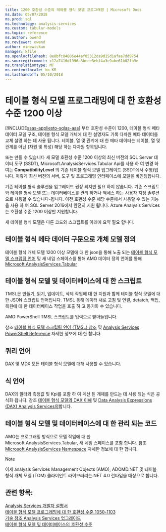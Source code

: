 ```yaml
---
title: 1200 호환성 수준의 테이블 형식 모델 프로그래밍 | Microsoft Docs
ms.date: 05/07/2018
ms.prod: sql
ms.technology: analysis-services
ms.custom: tabular-models
ms.topic: reference
ms.author: owend
ms.reviewer: owend
author: minewiskan
manager: kfile
ms.openlocfilehash: 8e0bfc84806e44ef05312da9d15d1afaa7dd9754
ms.sourcegitcommit: c12a7416d1996a3bcce3ebf4a3c9abe61b02fb9e
ms.translationtype: MT
ms.contentlocale: ko-KR
ms.lasthandoff: 05/10/2018
---
```

# <a name="tabular-model-programming-for-compatibility-level-1200-and-higher"></a>테이블 형식 모델 프로그래밍에 대 한 호환성 수준 1200 이상
[!INCLUDE[ssas-appliesto-sqlas-aas](../../includes/ssas-appliesto-sqlas-aas.md)]
부터 호환성 수준이 1200, 테이블 형식 메타 데이터 모델 구조, 테이블 형식 모델 개체에 대 한 설명자도 기록 다차원 메타 데이터를 교체 설명 하는 데 사용 됩니다. 테이블, 열 및 관계에 대 한 메타 데이터는 테이블, 열 및 관계를 아닌 (차원 및 특성) 해당 하는 다차원 항목입니다.  
  
또는 만들 수 있습니다 새 모델 호환성 수준 1200 이상의 최신 버전의 SQL Server 데이터 도구 (SSDT), Microsoft.AnalysisServices.Tabular Api를 사용 하 여 변경 하 여는 **CompatibilityLevel** 의 기존 테이블 형식 모델 업그레이드 (SSDT에서 수행)입니다. 이렇게 최신 버전의 서버, 도구 및 프로그래밍 인터페이스에 모델을 바인딩합니다.   
  
기존 테이블 형식 솔루션을 업그레이드 권장 되지만 필요 하지 않습니다. 기존 스크립트와 테이블 형식 모델 또는 데이터베이스를 관리 하거나 액세스 하는 사용자 지정 솔루션으로 사용할 수 있습니다-됩니다. 이전 호환성 수준 해당 수준에서 사용할 수 있는 기능을 사용 하 여 SQL Server 2016에서 완전히 지원 됩니다. Azure Analysis Services는 호환성 수준 1200 이상만 지원합니다.
  
 새 테이블 형식 모델은 다른 코드와 스크립트를 아래에 요약 필요 합니다.  
  
## <a name="object-model-definitions-as-tabular-metadata-constructs"></a>테이블 형식 메타 데이터 구문으로 개체 모델 정의  
 테이블 형식 개체 모델 1200 이상 모델에 대 한 json을 통해 노출 되는 [테이블 형식 모델 스크립팅 언어](../../analysis-services/tabular-model-scripting-language-tmsl-reference.md) 및 새 네임 스페이스를 통해 AMO 데이터 정의 언어를 통해 [ Microsoft.AnalysisServices.Tabular](http://msdn.microsoft.com/library/microsoft.analysisservices.tabular.aspx)

## <a name="script-for-tabular-models-and-databases"></a>테이블 형식 모델 및 데이터베이스에 대 한 스크립트  
 TMSL은 만들기, 읽기, 업데이트, 삭제 작업에 대 한 지원과 함께 테이블 형식 모델에 대 한 JSON 스크립트 언어입니다. TMSL 통해 데이터 새로 고침 및 연결, detatch, 백업, 복원에 대 한 데이터베이스 작업을 호출 하 고 동기화 수 있습니다.  
  
 AMO PowerShell TMSL 스크립트를 입력으로 받아들입니다.  
  
 참조 [테이블 형식 모델 스크립팅 언어 &#40;TMSL&#41; 참조](../../analysis-services/tabular-model-scripting-language-tmsl-reference.md) 및 [Analysis Services PowerShell Reference](../../analysis-services/powershell/analysis-services-powershell-reference.md) 자세한 정보에 대 한 합니다.  
  
## <a name="query-languages"></a>쿼리 언어  
 DAX 및 MDX 모든 테이블 형식 모델에 대해 사용할 수 있습니다.  
  
## <a name="expression-language"></a>식 언어  
 DAX의 필터와 측정값 및 Kpi를 포함 하 여 계산 된 개체를 만드는 데 사용 되는 식은 공식화 됩니다. 참조 [테이블 형식 모델의 DAX 이해](../../analysis-services/tabular-models/understanding-dax-in-tabular-models-ssas-tabular.md) 및 [Data Analysis Expressions &#40;DAX&#41; Analysis Services의](http://msdn.microsoft.com/library/abb336c9-3346-4cab-b91b-90f93f4575e5)합니다.  
  
## <a name="managed-code-for-tabular-models-and-databases"></a>테이블 형식 모델 및 데이터베이스에 대 한 관리 되는 코드  
 AMO는 프로그래밍 방식으로 모델 작업에 대 한 Microsoft.AnalysisServices.Tabular, 새 네임 스페이스를 포함 합니다. 참조 [Microsoft.AnalysisServices Namespace](https://msdn.microsoft.com/library/ms146720\(SQL.130\).aspx) 자세한 정보에 대 한 합니다.  
  
> [!NOTE]  
>  이제 analysis Services Management Objects (AMO), ADOMD.NET 및 테이블 형식 개체 모델 (TOM) 클라이언트 라이브러리는.NET 4.0 런타임을 대상으로 합니다.   
  
## <a name="see-also"></a>관련 항목:  
 [Analysis Services 개발자 설명서](../../analysis-services/analysis-services-developer-documentation.md)   
 [테이블 형식 모델 프로그래밍에 대 한 호환성 수준 1050-1103](../../analysis-services/tabular-model-programming-compatibility-levels-1050-1103/tabular-model-programming-for-compatibility-levels-1050-through-1103.md)   
 [기술 참조 ](../../analysis-services/powershell/technical-reference-ssas.md) [Analysis Services 업그레이드](../../database-engine/install-windows/upgrade-analysis-services.md)  
 [테이블 형식 모델 및 데이터베이스의 호환성 수준](../../analysis-services/tabular-model-programming-compatibility-levels-1050-1103/tabular-model-programming-for-compatibility-levels-1050-through-1103.md)  
  
  
